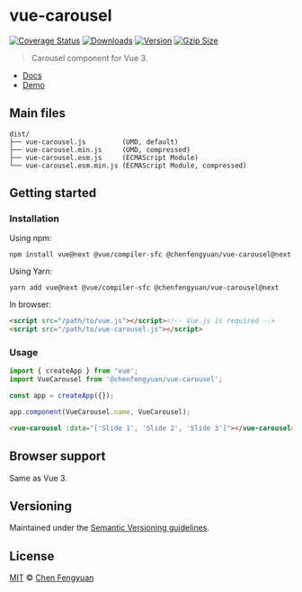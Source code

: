 # vue-carousel

[![Coverage Status](https://img.shields.io/codecov/c/github/fengyuanchen/vue-carousel.svg)](https://codecov.io/gh/fengyuanchen/vue-carousel) [![Downloads](https://img.shields.io/npm/dm/@chenfengyuan/vue-carousel.svg)](https://www.npmjs.com/package/@chenfengyuan/vue-carousel) [![Version](https://img.shields.io/npm/v/@chenfengyuan/vue-carousel/next.svg)](https://www.npmjs.com/package/@chenfengyuan/vue-carousel) [![Gzip Size](https://img.shields.io/bundlephobia/minzip/@chenfengyuan/vue-carousel.svg)](https://unpkg.com/@chenfengyuan/vue-carousel/dist/vue-carousel.js)

> Carousel component for Vue 3.

- [Docs](src/README.md)
- [Demo](https://fengyuanchen.github.io/vue-carousel)

## Main files

```text
dist/
├── vue-carousel.js         (UMD, default)
├── vue-carousel.min.js     (UMD, compressed)
├── vue-carousel.esm.js     (ECMAScript Module)
└── vue-carousel.esm.min.js (ECMAScript Module, compressed)
```

## Getting started

### Installation

Using npm:
```shell
npm install vue@next @vue/compiler-sfc @chenfengyuan/vue-carousel@next
```

Using Yarn:
```shell
yarn add vue@next @vue/compiler-sfc @chenfengyuan/vue-carousel@next
```

In browser:

```html
<script src="/path/to/vue.js"></script><!-- Vue.js is required -->
<script src="/path/to/vue-carousel.js"></script>
```

### Usage

```js
import { createApp } from 'vue';
import VueCarousel from '@chenfengyuan/vue-carousel';

const app = createApp({});

app.component(VueCarousel.name, VueCarousel);
```

```html
<vue-carousel :data="['Slide 1', 'Slide 2', 'Slide 3']"></vue-carousel>
```

## Browser support

Same as Vue 3.

## Versioning

Maintained under the [Semantic Versioning guidelines](https://semver.org/).

## License

[MIT](https://opensource.org/licenses/MIT) © [Chen Fengyuan](https://chenfengyuan.com/)
